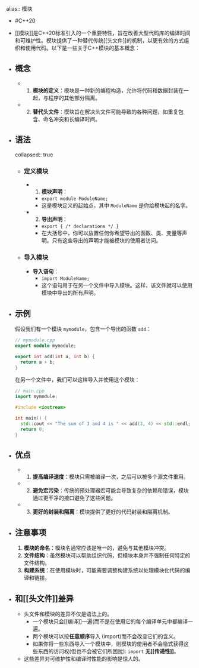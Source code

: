 alias:: 模块

- #C++20
- [[模块]]是C++20标准引入的一个重要特性，旨在改善大型代码库的编译时间和可维护性。模块提供了一种替代传统[[头文件]]的机制，以更有效的方式组织和使用代码。以下是一些关于C++模块的基本概念：
- ## 概念
	- 1. **模块的定义**：模块是一种新的编程构造，允许将代码和数据封装在一起，与程序的其他部分隔离。
	- 2. **替代头文件**：模块旨在解决头文件可能导致的各种问题，如重复包含、命名冲突和长编译时间。
- ## 语法
  collapsed:: true
	- ### 定义模块
		- 1. **模块声明**：
			- `export module ModuleName;`
			- 这是模块定义的起始点，其中 `ModuleName` 是你给模块起的名字。
		- 2. **导出声明**：
			- `export { /* declarations */ }`
			- 在大括号中，你可以放置任何你希望导出的函数、类、变量等声明。只有这些导出的声明才能被模块的使用者访问。
	- ### 导入模块
		- **导入语句**：
			- `import ModuleName;`
			- 这个语句用于在另一个文件中导入模块。这样，该文件就可以使用模块中导出的所有声明。
- ## 示例
  
  假设我们有一个模块 `mymodule`，包含一个导出的函数 `add`：
  
  ```cpp
  // mymodule.cpp
  export module mymodule;
  
  export int add(int a, int b) {
    return a + b;
  }
  ```
  
  在另一个文件中，我们可以这样导入并使用这个模块：
  
  ```cpp
  // main.cpp
  import mymodule;
  
  #include <iostream>
  
  int main() {
    std::cout << "The sum of 3 and 4 is " << add(3, 4) << std::endl;
    return 0;
  }
  ```
- ## 优点
	- 1. **提高编译速度**：模块只需被编译一次，之后可以被多个源文件重用。
	- 2. **避免宏污染**：传统的预处理器宏可能会导致复杂的依赖和错误，模块通过更干净的接口避免了这些问题。
	- 3. **更好的封装和隔离**：模块提供了更好的代码封装和隔离机制。
- ## 注意事项
  
  1. **模块的命名**：模块名通常应该是唯一的，避免与其他模块冲突。
  2. **文件结构**：虽然模块可以帮助组织代码，但模块本身并不强制任何特定的文件结构。
  4. **构建系统**：在使用模块时，可能需要调整构建系统以处理模块化代码的编译和链接。
- ## 和[[头文件]]差异
	- 头文件和模块的差异不仅是语法上的。
		- 一个模块只会[[编译]]一遍(而不是在使用它的每个编译单元中都编译一遍。
		- 两个模块可以按**任意顺序**导入 (import)而不会改变它们的含义。
		- 如果你将一些东西导入一个模块中，则模块的使用者不会隐式获得这些东西的访问权(但也不会被它们所困扰): `import` **无[[传递性]]**。
	- 这些差异对可维护性和编译时性能的影响是惊人的。